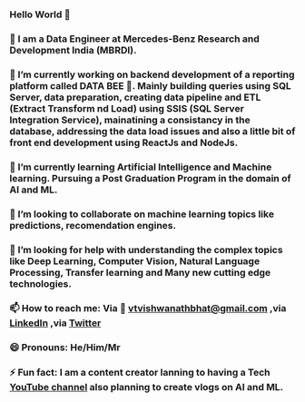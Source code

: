 ### Hello World 👋

### 🚗 I am a Data Engineer at Mercedes-Benz Research and Development India (MBRDI).
### 🔭 I’m currently working on backend development of a reporting platform called DATA BEE 🐝. Mainly building queries using SQL Server, data preparation, creating data pipeline and ETL (Extract Transform nd Load) using SSIS (SQL Server Integration Service), mainatining a consistancy in the database, addressing the data load issues and also a little bit of front end development using ReactJs and NodeJs.
### 🌱 I’m currently learning Artificial Intelligence and Machine learning. Pursuing a Post Graduation Program in the domain of AI and ML.
### 👯 I’m looking to collaborate on machine learning topics like predictions, recomendation engines. 
### 🤔 I’m looking for help with understanding the complex topics like Deep Learning, Computer Vision, Natural Language Processing, Transfer learning and Many new cutting edge technologies.
### 📫 How to reach me: Via 📧 vtvishwanathbhat@gmail.com ,via [LinkedIn](https://www.linkedin.com/in/vtvishwanath/) ,via [Twitter](https://twitter.com/Techie_VISH)
### 😄 Pronouns: He/Him/Mr
### ⚡ Fun fact: I am a content creator lanning to having a Tech [YouTube channel](https://www.youtube.com/techievish) also planning to create vlogs on AI and ML.
<!--
**VTVISHWANATH/VTVISHWANATH** is a ✨ _special_ ✨ repository because its `README.md` (this file) appears on your GitHub profile.

Here are some ideas to get you started:

- 🔭 I’m currently working on ...
- 🌱 I’m currently learning ...
- 👯 I’m looking to collaborate on ...
- 🤔 I’m looking for help with ...
- 💬 Ask me about ...
- 📫 How to reach me: ...
- 😄 Pronouns: ...
- ⚡ Fun fact: ...
-->
